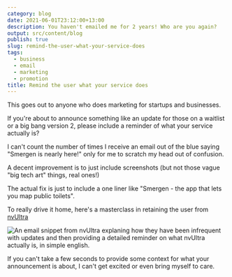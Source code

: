 ```yaml
---
category: blog
date: 2021-06-01T23:12:00+13:00
description: You haven't emailed me for 2 years! Who are you again?
output: src/content/blog
publish: true
slug: remind-the-user-what-your-service-does
tags:
  - business
  - email
  - marketing
  - promotion
title: Remind the user what your service does
---
```

This goes out to anyone who does marketing for startups and businesses.

If you're about to announce something like an update for those on a waitlist or a big bang version 2, please include a reminder of what your service actually is?

I can't count the number of times I receive an email out of the blue saying "Smergen is nearly here!" only for me to scratch my head out of confusion.

A decent improvement is to just include screenshots (but not those vague "big tech art" things, real ones!)

The actual fix is just to include a one liner like "Smergen - the app that lets you map public toilets".

To really drive it home, here's a masterclass in retaining the user from [nvUltra](https://nvultra.com)

![An email snippet from nvUltra explaning how they have been infrequent with updates and then providing a detailed reminder on what nvUltra actually is, in simple english.](https://cdn.utf9k.net/blog/remind-the-user-what-your-service-does/nvultra.png)

If you can't take a few seconds to provide some context for what your announcement is about, I can't get excited or even bring myself to care.
